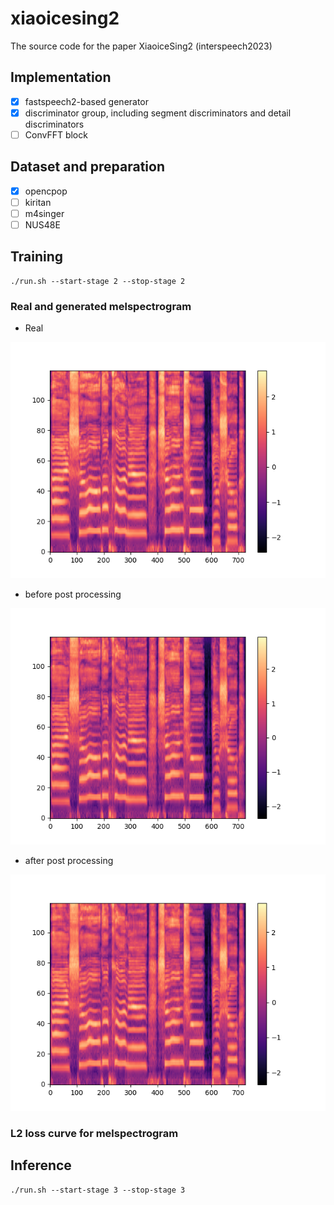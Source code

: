 # xiaoicesing2
The source code for the paper XiaoiceSing2 (interspeech2023)

## Implementation

- [x] fastspeech2-based generator
- [x] discriminator group, including segment discriminators and detail discriminators
- [ ] ConvFFT block

## Dataset and preparation

- [x] opencpop
- [ ] kiritan
- [ ] m4singer
- [ ] NUS48E

## Training

```
./run.sh --start-stage 2 --stop-stage 2
```

### Real and generated melspectrogram

- Real

![real melspectrogram](pics/2085003136_145600.png "real melspectrogram")

- before post processing

![before melspectrogram](pics/before_2085003136_145600.png)

- after post processing

![after melspectrogram](pics/after_2085003136_145600.png)

### L2 loss curve for melspectrogram

## Inference

```
./run.sh --start-stage 3 --stop-stage 3
```
